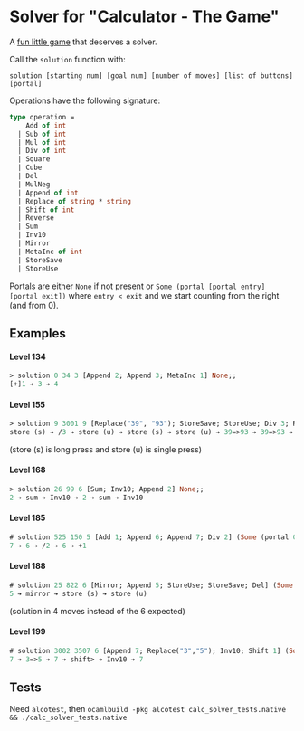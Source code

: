# Solver for "Calculator - The Game"

A [fun little game](https://www.simplemachine.co/game/calculator-the-game/) that deserves a solver. 

Call the `solution` function with: 
    
    solution [starting num] [goal num] [number of moves] [list of buttons] [portal]

Operations have the following signature:

```ocaml
type operation =
    Add of int
  | Sub of int
  | Mul of int
  | Div of int
  | Square
  | Cube
  | Del
  | MulNeg
  | Append of int
  | Replace of string * string
  | Shift of int
  | Reverse
  | Sum
  | Inv10
  | Mirror
  | MetaInc of int
  | StoreSave
  | StoreUse
```

Portals are either `None` if not present or `Some (portal [portal entry] [portal exit])` where `entry < exit` and we start counting from the right (and from 0).

## Examples

#### Level 134
```ocaml
> solution 0 34 3 [Append 2; Append 3; MetaInc 1] None;;
[+]1 ➔ 3 ➔ 4
```

#### Level 155
```ocaml
> solution 9 3001 9 [Replace("39", "93"); StoreSave; StoreUse; Div 3; Replace("31", "00")] None;;
store (s) ➔ /3 ➔ store (u) ➔ store (s) ➔ store (u) ➔ 39=>93 ➔ 39=>93 ➔ /3 ➔ 31=>00
```

(store (s) is long press and store (u) is single press)

#### Level 168
```ocaml
> solution 26 99 6 [Sum; Inv10; Append 2] None;;
2 ➔ sum ➔ Inv10 ➔ 2 ➔ sum ➔ Inv10
```

#### Level 185
```ocaml
# solution 525 150 5 [Add 1; Append 6; Append 7; Div 2] (Some (portal 0 3));;
7 ➔ 6 ➔ /2 ➔ 6 ➔ +1
```

#### Level 188
```ocaml
# solution 25 822 6 [Mirror; Append 5; StoreUse; StoreSave; Del] (Some (portal 1 3));;
5 ➔ mirror ➔ store (s) ➔ store (u)
```

(solution in 4 moves instead of the 6 expected)

#### Level 199
```ocaml
# solution 3002 3507 6 [Append 7; Replace("3","5"); Inv10; Shift 1] (Some (portal 0 4));;
7 ➔ 3=>5 ➔ 7 ➔ shift> ➔ Inv10 ➔ 7
```
## Tests

Need `alcotest`, then `ocamlbuild -pkg alcotest calc_solver_tests.native && ./calc_solver_tests.native`
